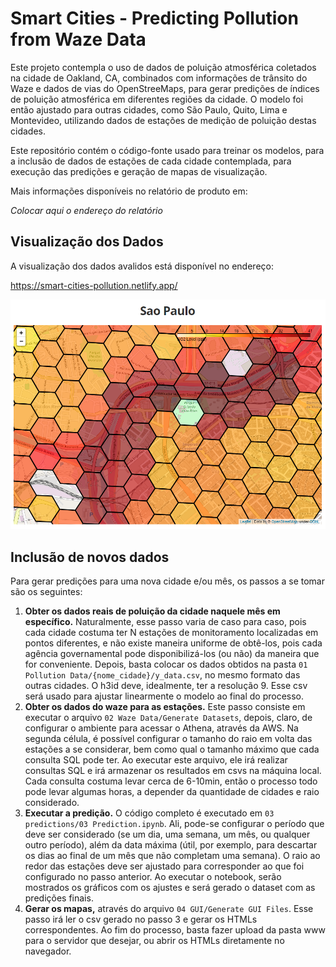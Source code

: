 # Smart Cities - Predicting Pollution from Waze Data

Este projeto contempla o uso de dados de poluição atmosférica coletados na cidade de Oakland, CA, combinados com informações de trânsito do Waze e dados de vias do OpenStreeMaps, para gerar predições de índices de poluição atmosférica em diferentes regiões da cidade. O modelo foi então ajustado para outras cidades, como São Paulo, Quito, Lima e Montevideo, utilizando dados de estações de medição de poluição destas cidades.

Este repositório contém o código-fonte usado para treinar os modelos, para a inclusão de dados de estações de cada cidade contemplada, para execução das predições e geração de mapas de visualização.

Mais informações disponíveis no relatório de produto em:

*Colocar aqui o endereço do relatório*

## Visualização dos Dados

A visualização dos dados avalidos está disponível no endereço:

https://smart-cities-pollution.netlify.app/

![São Paulo prediction for Marginal do Tietê](./readme.png)

## Inclusão de novos dados

Para gerar predições para uma nova cidade e/ou mês, os passos a se tomar são os seguintes:

1. **Obter os dados reais de poluição da cidade naquele mês em específico.** Naturalmente, esse passo varia de caso para caso, pois cada cidade costuma ter N estações de monitoramento localizadas em pontos diferentes, e não existe maneira uniforme de obtê-los, pois cada agência governamental pode disponibilizá-los (ou não) da maneira que for conveniente. Depois, basta colocar os dados obtidos na pasta `01 Pollution Data/{nome_cidade}/y_data.csv`, no mesmo formato das outras cidades. O h3id deve, idealmente, ter a resolução 9. Esse csv será usado para ajustar linearmente o modelo ao final do processo.
2. **Obter os dados do waze para as estações.** Este passo consiste em executar o arquivo `02 Waze Data/Generate Datasets`, depois, claro, de configurar o ambiente para acessar o Athena, através da AWS. Na segunda célula, é possível configurar o tamanho do raio em volta das estações a se considerar, bem como qual o tamanho máximo que cada consulta SQL pode ter. Ao executar este arquivo, ele irá realizar consultas SQL e irá armazenar os resultados em csvs na máquina local. Cada consulta costuma levar cerca de 6-10min, então o processo todo pode levar algumas horas, a depender da quantidade de cidades e raio considerado.
3. **Executar a predição.** O código completo é executado em `03 predictions/03 Prediction.ipynb`. Ali, pode-se configurar o período que deve ser considerado (se um dia, uma semana, um mês, ou qualquer outro período), além da data máxima (útil, por exemplo, para descartar os dias ao final de um mês que não completam uma semana). O raio ao redor das estações deve ser ajustado para corresponder ao que foi configurado no passo anterior. Ao executar o notebook, serão mostrados os gráficos com os ajustes e será gerado o dataset com as predições finais.
4. **Gerar os mapas,** através do arquivo `04 GUI/Generate GUI Files`. Esse passo irá ler o csv gerado no passo 3 e gerar os HTMLs correspondentes. Ao fim do processo, basta fazer upload da pasta www para o servidor que desejar, ou abrir os HTMLs diretamente no navegador.
